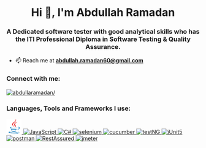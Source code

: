 <h1 align="center">Hi 👋, I'm Abdullah Ramadan</h1>
<h3 align="center">A Dedicated software tester with good analytical skills who has the ITI Professional Diploma in Software Testing
& Quality Assurance.</h3>

- 📫 Reach me at **abdullah.ramadan60@gmail.com**

<h3 align="left">Connect with me:</h3>
<p align="left">
<a href="https://linkedin.com/in/abdullaramadan/" target="blank"><img align="center" src="https://raw.githubusercontent.com/rahuldkjain/github-profile-readme-generator/master/src/images/icons/Social/linked-in-alt.svg" alt="abdullaramadan/" height="30" width="40" /></a>
</p>

<h3 align="left">Languages, Tools and Frameworks I use:</h3>
<p align="left"> 
  <a href="https://www.java.com" target="_blank" rel="noreferrer"> <img src="https://raw.githubusercontent.com/devicons/devicon/master/icons/java/java-original.svg" alt="java" width="40" height="40"/> </a>
  <a href="https://developer.mozilla.org/en-US/docs/Web/JavaScript" target="_blank"> <img src="https://static.javatpoint.com/images/javascript/javascript_logo.png" alt="JavaScript" width="45" height="40"/> </a>
  <a href="https://learn.microsoft.com/en-us/dotnet/csharp/" target="_blank"> <img src="https://learn.microsoft.com/en-us/media/logos/logo_csharp.svg" alt="C#" width="40" height="40"/> </a>
  <a href="https://www.selenium.dev" target="_blank" rel="noreferrer"> <img src="https://raw.githubusercontent.com/detain/svg-logos/780f25886640cef088af994181646db2f6b1a3f8/svg/selenium-logo.svg" alt="selenium" width="40" height="40"/> </a>
  <a href="https://www.cucumber.io" target="_blank" rel="noreferrer"> <img src="https://cucumber.io/img/favicon.png" alt="cucumber" width="40" height="40"/> </a>
  <a href="https://testng.org/doc/" target="_blank" rel="noreferrer"> <img src="https://e7.pngegg.com/pngimages/640/776/png-clipart-testng-logo-software-testing-software-framework-computer-icons-automation-testing-angle-text.png" alt="testNG" width="45" height="45"/> </a>
  <a href="https://junit.org" target="_blank" rel="noreferrer"> <img src="https://junit.org/junit5/assets/img/junit5-logo.png" alt="jUnit5" width="40" height="40"/> </a>
  <a href="https://postman.com" target="_blank"> <img src="https://www.vectorlogo.zone/logos/getpostman/getpostman-icon.svg" alt="postman" width="40" height="40"/> </a>
  <a href="https://rest-assured.io/" target="_blank"> <img src="https://rest-assured.io/img/logo-transparent.png" alt="RestAssured" width="40" height="40"/> </a>
  <a href="https://jmeter.apache.org" target="_blank"> <img src="https://jmeter.apache.org/images/logo.svg" alt="jmeter" width="65" height="40"/> </a>
  
</p>
